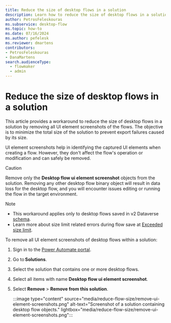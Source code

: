 ```yaml
---
title: Reduce the size of desktop flows in a solution
description: Learn how to reduce the size of desktop flows in a solution by removing UI element screenshots.
author: PetrosFeleskouras
ms.subservice: desktop-flow
ms.topic: how-to
ms.date: 07/16/2024
ms.author: pefelesk
ms.reviewer: dmartens
contributors:
- PetrosFeleskouras
- DanaMartens
search.audienceType: 
  - flowmaker
  - admin
---
```

# Reduce the size of desktop flows in a solution

This article provides a workaround to reduce the size of desktop flows in a solution by removing all UI element screenshots of the flows. The objective is to minimize the total size of the solution to prevent export failures caused by its size.

UI element screenshots help in identifying the captured UI elements when creating a flow. However, they don't affect the flow's operation or modification and can safely be removed.

> [!CAUTION]
> Remove only the **Desktop flow ui element screenshot** objects from the solution. Removing any other desktop flow binary object will result in data loss for the desktop flow, and you will encounter issues editing or running the flow in the target environment.

> [!NOTE]
> - This workaround applies only to desktop flows saved in v2 Dataverse [schema](../schema.md).
> - Learn more about size limit related errors during flow save at [Exceeded size limit](../schema.md#exceeded-size-limit).

To remove all UI element screenshots of desktop flows within a solution:

1. Sign in to the [Power Automate portal](https://make.powerautomate.com).
1. Go to **Solutions**.
1. Select the solution that contains one or more desktop flows.
1. Select all items with name **Desktop flow ui element screenshot**.
1. Select **Remove** > **Remove from this solution**.

    :::image type="content" source="media/reduce-flow-size/remove-ui-element-screenshots.png" alt-text="Screenshot of a solution containing desktop flow objects." lightbox="media/reduce-flow-size/remove-ui-element-screenshots.png":::
